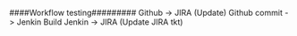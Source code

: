 ####Workflow testing#########
Github -> JIRA (Update)
Github commit -> Jenkin Build
Jenkin -> JIRA (Update JIRA tkt)
